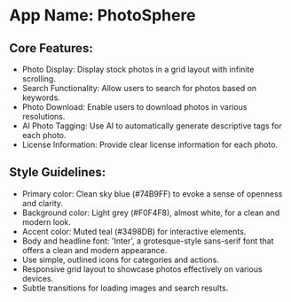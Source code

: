 # **App Name**: PhotoSphere

## Core Features:

- Photo Display: Display stock photos in a grid layout with infinite scrolling.
- Search Functionality: Allow users to search for photos based on keywords.
- Photo Download: Enable users to download photos in various resolutions.
- AI Photo Tagging: Use AI to automatically generate descriptive tags for each photo.
- License Information: Provide clear license information for each photo.

## Style Guidelines:

- Primary color: Clean sky blue (#74B9FF) to evoke a sense of openness and clarity.
- Background color: Light grey (#F0F4F8), almost white, for a clean and modern look.
- Accent color: Muted teal (#3498DB) for interactive elements.
- Body and headline font: 'Inter', a grotesque-style sans-serif font that offers a clean and modern appearance.
- Use simple, outlined icons for categories and actions.
- Responsive grid layout to showcase photos effectively on various devices.
- Subtle transitions for loading images and search results.